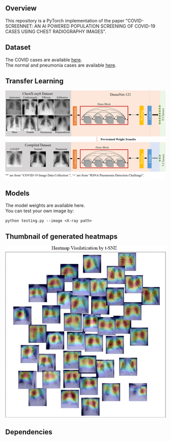 Overview
----
This repository is a PyTorch implementation of the paper "COVID-SCREENNET: AN AI POWERED POPULATION SCREENING OF COVID-19 CASES USING CHEST RADIOGRAPHY IMAGES".

Dataset
-----
The COVID cases are available [here](https://github.com/ieee8023/covid-chestxray-dataset).  
The normal and pneumonia cases are available [here](https://www.kaggle.com/c/rsna-pneumonia-detection-challenge).


Transfer Learning
----
![](readme/transfer_learning.PNG)

Models
----
The model weights are available here.  
You can test your own image by:
```
python testing.py --image <X-ray path>
```

Thumbnail of generated heatmaps
-----
![](readme/heatmap.PNG)




Dependencies
-----


